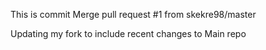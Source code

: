This is commit Merge pull request #1 from skekre98/master

Updating my fork to include recent changes to Main repo